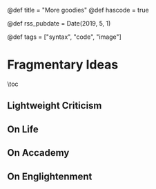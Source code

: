 @def title = "More goodies"
@def hascode = true

@def rss_pubdate = Date(2019, 5, 1)

@def tags = ["syntax", "code", "image"]

# Fragmentary Ideas

\toc

## Lightweight Criticism


## On Life


## On Accademy


## On Englightenment